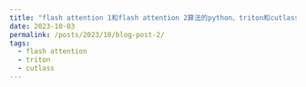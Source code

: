 ```yaml
---
title: "flash attention 1和flash attention 2算法的python、triton和cutlass实现"
date: 2023-10-03
permalink: /posts/2023/10/blog-post-2/
tags:
  - flash attention
  - triton
  - cutlass
---
```



